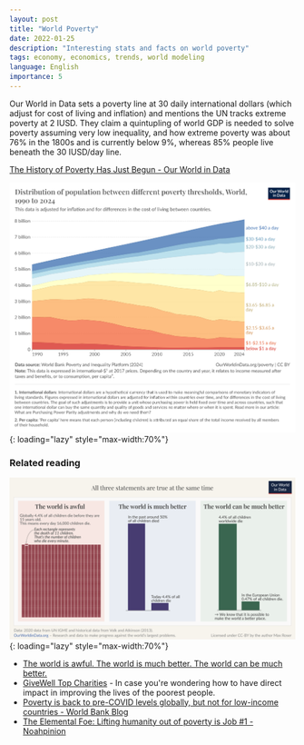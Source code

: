 ```yaml
---
layout: post
title: "World Poverty"
date: 2022-01-25
description: "Interesting stats and facts on world poverty"
tags: economy, economics, trends, world modeling
language: English
importance: 5
---
```


Our World in Data sets a poverty line at 30 daily international dollars (which adjust for cost of living and inflation) and mentions the UN tracks extreme poverty at 2 IUSD.
They claim a quintupling of world GDP is needed to solve poverty assuming very low inequality, and how extreme poverty was about 76% in the 1800s and is currently below 9%, whereas 85% people live beneath the 30 IUSD/day line.

[The History of Poverty Has Just Begun - Our World in Data](https://ourworldindata.org/history-of-poverty-has-just-begun)

![A graph depicting the income distribution of the world](/wiki/image/income-distribution-world.png){: loading="lazy" style="max-width:70%"}

### Related reading

![Three graphs depicting how "The world is awful. The world is much better. The world can be much better."](/wiki/image/awful_better_can_be_better_ourWorldInData.png){: loading="lazy" style="max-width:70%"}

- [The world is awful. The world is much better. The world can be much better.](https://ourworldindata.org/much-better-awful-can-be-better)
- [GiveWell Top Charities](https://www.givewell.org/charities/top-charities) - In case you're wondering how to have direct impact in improving the lives of the poorest people.
- [Poverty is back to pre-COVID levels globally, but not for low-income countries - World Bank Blog](https://blogs.worldbank.org/en/opendata/poverty-back-pre-covid-levels-globally-not-low-income-countries)
- [The Elemental Foe: Lifting humanity out of poverty is Job #1 - Noahpinion](https://www.noahpinion.blog/p/the-elemental-foe)


